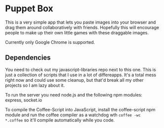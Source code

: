 Puppet Box
===

This is a very simple app that lets you paste images into your browser and drag them around collaboratively with friends.  Hopefully this will encourage people to make up their own little games with these draggable images.

Currently only Google Chrome is supported.

Dependencies
---
You need to check out my javascript-libraries repo next to this one.  This is just a collection of scripts that I use in a lot of differeapps.  It's a total mess right now and could use some cleanup, but that'd break all my other projects so I am lazy about it.

To run the server you need node.js and the following npm modules: express, socket.io

To compile the Coffee-Script into JavaScript, install the coffee-script npm module and run the coffee compiler as a watchdog wth `coffee -wc *.coffee` so it'll compile automatically while you code.
